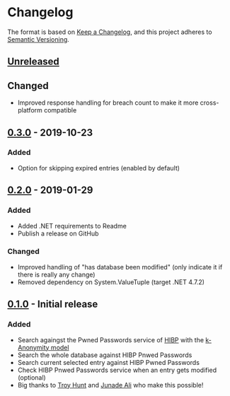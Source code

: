 # Changelog
The format is based on [Keep a Changelog](https://keepachangelog.com/en/1.0.0/),
and this project adheres to [Semantic Versioning](https://semver.org/spec/v2.0.0.html).

## [Unreleased]
## Changed
 - Improved response handling for breach count to make it more cross-platform compatible

## [0.3.0] - 2019-10-23
### Added
 - Option for skipping expired entries (enabled by default)

## [0.2.0] - 2019-01-29
### Added
 - Added .NET requirements to Readme 
 - Publish a release on GitHub

### Changed
 - Improved handling of "has database been modified" (only indicate it if there is really any change)
 - Removed dependency on System.ValueTuple (target .NET 4.7.2)

## [0.1.0] - Initial release
### Added
 - Search againgst the Pwned Passwords service of [HIBP](https://haveibeenpwned.com) with the [k-Anonymity model](https://blog.cloudflare.com/validating-leaked-passwords-with-k-anonymity/)
 - Search the whole database against HIBP Pnwed Passwords
 - Search current selected entry against HIBP Pwned Passwords
 - Check HIBP Pnwed Passwords service when an entry gets modified (optional)
 - Big thanks to [Troy Hunt](https://www.troyhunt.com) and [Junade Ali](https://icyapril.com) who make this possible!

[Unreleased]: https://github.com/kapsiR/HaveIBeenPwnedKeePassPlugin/compare/v0.3.0...HEAD
[0.3.0]: https://github.com/kapsiR/HaveIBeenPwnedKeePassPlugin/compare/v0.2.0...v0.3.0
[0.2.0]: https://github.com/kapsiR/HaveIBeenPwnedKeePassPlugin/compare/v0.1.0...v0.2.0
[0.1.0]: https://github.com/kapsiR/HaveIBeenPwnedKeePassPlugin/releases/tag/v0.1.0
